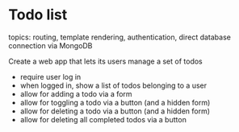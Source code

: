 # Todo list

topics: routing, template rendering, authentication, direct database connection via MongoDB

Create a web app that lets its users manage a set of todos

- require user log in
- when logged in, show a list of todos belonging to a user
- allow for adding a todo via a form
- allow for toggling a todo via a button (and a hidden form)
- allow for deleting a todo via a button (and a hidden form)
- allow for deleting all completed todos via a button
